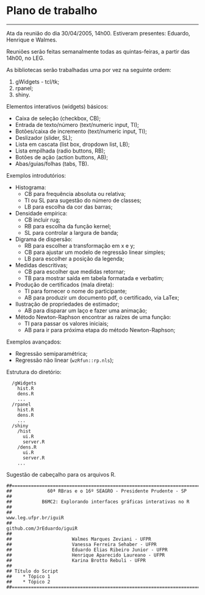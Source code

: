 # Plano de trabalho
----

Ata da reunião do dia 30/04/2005, 14h00. Estiveram presentes: Eduardo,
Henrique e Walmes.

Reuniões serão feitas semanalmente todas as quintas-feiras, a partir das
14h00, no LEG.

As bibliotecas serão trabalhadas uma por vez na seguinte ordem:
  1. gWidgets - tcl/tk;
  2. rpanel;
  3. shiny.

Elementos interativos (widgets) básicos:
  * Caixa de seleção (checkbox, CB);
  * Entrada de texto/número (text/numeric input, TI);
  * Botões/caixa de incremento (text/numeric input, TI);
  * Deslizador (slider, SL); 
  * Lista em cascata (list box, dropdown list, LB);
  * Lista empilhada (radio buttons, RB);
  * Botões de ação (action buttons, AB);
  * Abas/guias/folhas (tabs, TB).

Exemplos introdutórios:
  * Histograma:
    - CB para frequência absoluta ou relativa;
    - TI ou SL para sugestão do número de classes;
    - LB para escolha da cor das barras;
  * Densidade empírica:
    - CB incluir rug;
    - RB para escolha da função kernel;
    - SL para controlar a largura de banda;
  * Digrama de dispersão:
    - RB para escolher a transformação em x e y;
    - CB para ajustar um modelo de regressão linear simples;
    - LB para escolher a posição da legenda;
  * Medidas descritivas;
    - CB para escolher que medidas retornar;
    - TB para mostrar saída em tabela formatada e verbatim;
  * Produção de certificados (mala direta):
    - TI para fornecer o nome do participante;
    - AB para produzir um documento pdf, o certificado, via LaTex;
  * Ilustração de propriedades de estimador;
    - AB para disparar um laço e fazer uma animação;
  * Método Newton-Raphson encontrar as raízes de uma função:
    - TI para passar os valores iniciais;
    - AB para ir para próxima etapa do método Newton-Raphson;
  
Exemplos avançados:
  * Regressão semiparamétrica;
  * Regressão não linear (`wzRfun::rp.nls`);

Estrutura do diretório:
```
  /gWidgets
    hist.R
    dens.R
    ...
  /rpanel
    hist.R
    dens.R
    ...
  /shiny
    /hist
      ui.R
      server.R
    /dens.R
      ui.R
      server.R
    ...
```

Sugestão de cabeçalho para os arquivos R.

```
##=============================================================================
##             60ª RBras e o 16º SEAGRO - Presidente Prudente - SP
##
##           B6MC2: Explorando interfaces gráficas interativas no R
##
##                                                        www.leg.ufpr.br/iguiR
##                                                   github.com/JrEduardo/iguiR
##
##                      Walmes Marques Zeviani - UFPR
##                      Vanessa Ferreira Sehaber - UFPR
##                      Eduardo Elias Ribeiro Junior - UFPR
##                      Henrique Aparecido Laureano - UFPR
##                      Karina Brotto Rebuli - UFPR
##
## Título do Script
##    * Tópico 1
##    * Tópico 2
##=============================================================================

```
